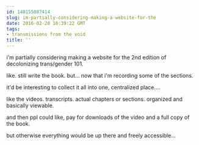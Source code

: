```yaml
---
id: 140155087414
slug: im-partially-considering-making-a-website-for-the
date: 2016-02-28 16:39:22 GMT
tags:
- transmissions from the void
title: ''
---
```


i'm partially considering making a website for the 2nd edition of decolonizing trans/gender 101. 

like. still write the book. but... now that i'm recording some of the sections.

it'd be interesting to collect it all into one, centralized place....

like the videos. transcripts. actual chapters or sections. organized and basically viewable.

and then ppl could like, pay for downloads of the video and a full copy of the book.

but otherwise everything would be up there and freely accessible...